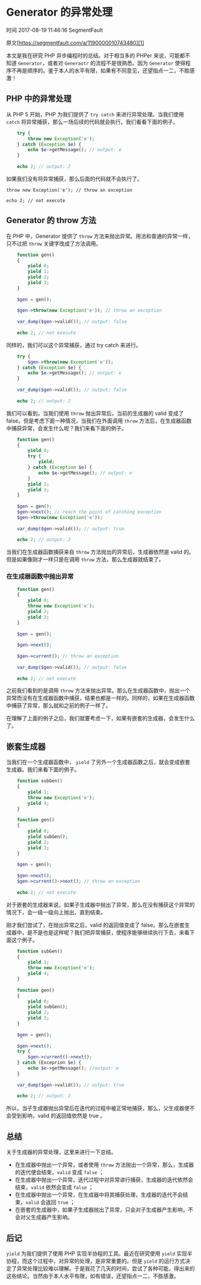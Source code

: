 # Generator 的异常处理

 时间 2017-08-19 11:46:16  SegmentFault

原文[https://segmentfault.com/a/1190000010743480][1]


本文是我在研究 PHP 异步编程时的总结。对于相当多的 PHPer 来说，可能都不知道 `Generator`，或者对 `Generaotr` 的流程不是很熟悉。因为 `Generator` 使得程序不再是顺序的。鉴于本人的水平有限，如果有不同意见，还望指点一二，不胜感激！

## PHP 中的异常处理

从 PHP 5 开始，PHP 为我们提供了 `try catch` 来进行异常处理。当我们使用 `catch` 将异常捕获，那么一场后续的代码就会执行。我们看看下面的例子。

```php
    try {
        throw new Exception('e');
    } catch (Exception $e) {
        echo $e->getMessage(); // output: e
    }
    
    echo 2; // output: 2
```

如果我们没有将异常捕获，那么后面的代码就不会执行了。

    throw new Exception('e'); // throw an exception
    
    echo 2; // not execute

## Generator 的 throw 方法

在 PHP 中，Generator 提供了 `throw` 方法来抛出异常。用法和普通的异常一样，只不过把 `throw` 关键字改成了方法调用。 

```php
    function gen()
    {
        yield 0;
        yield 1;
        yield 2;
        yield 3;
    }
    
    $gen = gen();
    
    $gen->throw(new Exception('e')); // throw an exception
    
    var_dump($gen->valid()); // output: false
    
    echo 2; // not execute
```

同样的，我们可以这个异常捕获，通过 try catch 来进行。

```php
    try {
        $gen->throw(new Exception('e'));
    } catch (Exception $e) {
        echo $e->getMessage(); // output: e
    }
    
    var_dump($gen->valid()); // output: false
    
    echo 2; // output: 2
```

我们可以看到，当我们使用 `throw` 抛出异常后，当前的生成器的 valid 变成了 false。但是考虑下面一种情况，当我们在外面调用 `throw` 方法后，在生成器函数中捕获异常，会发生什么呢？我们来看下面的例子。

```php
    function gen()
    {
        yield 0;
        try {
            yield;
        } catch (Exception $e) {
            echo $e->getMessage(); // output: e
        }
        yield 2;
        yield 3;
    }
    
    $gen = gen();
    $gen->next(); // reach the point of catching exception
    $gen->throw(new Exception('e'));
    
    var_dump($gen->valid()); // output: true
    
    echo 2; // output: 2
```

当我们在生成器函数捕获来自 `throw` 方法抛出的异常后，生成器依然是 valid 的。但是如果像刚才一样只是在调用 `throw` 方法，那么生成器就结束了。

### 在生成器函数中抛出异常

```php
    function gen()
    {
        yield 0;
        throw new Exception('e');
        yield 2;
        yield 3;
    }
    
    $gen = gen();
    
    $gen->next();
    
    $gen->current(); // throw an exception
    
    var_dump($gen->valid()); // output: false
    
    echo 2; // not execute
```

之前我们看到的是调用 `throw` 方法来抛出异常。那么在生成器函数中，抛出一个异常而没有在生成器函数中捕获，结果也都是一样的。同样的，如果在生成器函数中捕获了异常，那么就和之前的例子一样了。

在理解了上面的例子之后，我们就要考虑一下，如果有嵌套的生成器，会发生什么了。

## 嵌套生成器

当我们在一个生成器函数中， `yield` 了另外一个生成器函数之后，就会变成嵌套生成器。我们来看下面的例子。 

```php
    function subGen()
    {
        yield 1;
        throw new Exception('e');
        yield 4;
    }
    
    function gen()
    {
        yield 0;
        yield subGen();
        yield 2;
        yield 3;
    }
    
    $gen = gen();
    
    $gen->next();
    $gen->current()->next(); // throw an exception
    
    echo 2; // not execute
```

对于嵌套的生成器来说，如果子生成器中抛出了异常，那么在没有捕获这个异常的情况下，会一级一级向上抛出，直到结束。

刚才我们尝试了，在抛出异常之后，valid 的返回值变成了 false。那么在嵌套生成器中，是不是也是这样呢？我们把异常捕获，使程序能够继续执行下去，来看下面这个例子。

```php
    function subGen()
    {
        yield 1;
        throw new Exception('e');
        yield 4;
    }
    
    function gen()
    {
        yield 0;
        yield subGen();
        yield 2;
        yield 3;
    }
    
    $gen = gen();
    
    $gen->next();
    try {
        $gen->current()->next();
    } catch (Exceprion $e) {
        echo $e->getMessage(); //output: e
    }
    
    var_dump($gen->valid()); // output: true
    
    echo 2; // output: 2
```
所以，当子生成器抛出异常后在迭代的过程中被正常地捕获，那么，父生成器便不会受到影响，valid 的返回值依然是 true 。 

## 总结

关于生成器的异常处理，这里来进行一下总结。

* 在生成器中抛出一个异常，或者使用 `throw` 方法抛出一个异常，那么，生成器的迭代便会结束，`valid` 变成 `false` ；
* 在生成器中抛出一个异常，迭代过程中对异常进行捕获，生成器的迭代依然会结束，`valid` 依然会变成 `false` ；
* 在生成器中抛出一个异常，在生成器中将其捕获处理，生成器的迭代不会结束，`valid` 会返回 `true` ；
* 在嵌套的生成器中，如果子生成器抛出了异常，只会对子生成器产生影响，不会对父生成器产生影响。

## 后记

`yield` 为我们提供了使用 PHP 实现半协程的工具。最近在研究使用 `yield` 实现半协程，而这个过程中，对异常的处理，是非常重要的。但是 `yield` 的运行方式决定了异常处理比较难以理解。于是我花了几天的时间，尝试了各种可能，得出来的这些结论。当然由于本人水平有限，如有错误，还望指点一二，不胜感激。


[1]: https://segmentfault.com/a/1190000010743480
